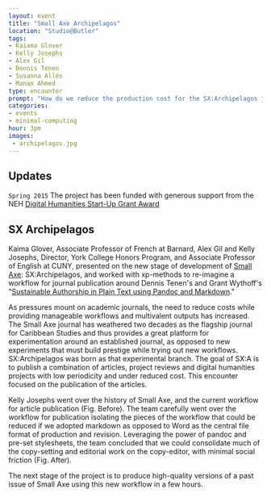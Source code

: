 ```yaml
---
layout: event
title: "Small Axe Archipelagos"
location: "Studio@Butler"
tags:
- Kaiama Glover
- Kelly Josephs
- Alex Gil
- Dennis Tenen
- Susanna Allés
- Manan Ahmed
type: encounter
prompt: "How do we reduce the production cost for the SX:Archipelagos journal while preserving the quality of Small Axe, and produce a repository copy, a print-on-demand copy and a web version of the journal?"
categories:
- events
- minimal-computing
hour: 3pm
images:
 - archipelagos.jpg
---
```


## Updates

`Spring 2015` The project has been funded with generous support from
the NEH [Digital Humanities Start-Up Grant
Award](http://www.neh.gov/divisions/odh/grant-news/announcing-17-digital-humanities-start-grant-awards-march-2015)

## SX Archipelagos

Kaima Glover, Associate Professor of French at Barnard, Alex Gil and Kelly
Josephs, Director, York College Honors Program, and Associate Professor of
English at CUNY, presented on the new stage of development of [Small
Axe](http://smallaxe.net/): SX:Archipelagos, and worked with xp-methods to
re-imagine a workflow for journal publication around Dennis Tenen's and Grant
Wythoff's "[Sustainable Authorship in Plain Text using Pandoc and
Markdown](http://programminghistorian.org/lessons/sustainable-authorship-in-plain-text-using-pandoc-and-markdown)." 

As pressures mount on academic journals, the need to reduce costs while
providing manageable workflows and multivalent outputs has increased. The Small
Axe journal has weathered two decades as the flagship journal for Caribbean
Studies and thus provides a great platform for experimentation around an
established journal, as opposed to new experiments that must build prestige
while trying out new workflows. SX:Archipelagos was born as that experimental
branch. The goal of SX:A is to publish a combination of articles, project
reviews and digital humanities projects with low periodicity and under reduced
cost. This encounter focused on the publication of the articles. 

Kelly Josephs went over the history of Small Axe, and the current workflow for
article publication (Fig. Before). The team carefully went over the workflow
for publication isolating the pieces of the workflow that could be reduced if
we adopted markdown as opposed to Word as the central file format of production
and revision. Leveraging the power of pandoc and pre-set stylesheets, the team
concluded that we could consolidate much of the copy-setting and editorial work
on the copy-editor, with minimal social friction (Fig. After).

The next stage of the project is to produce high-quality versions of a past
issue of Small Axe using this new workflow in a few hours.
